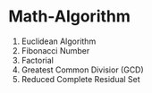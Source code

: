# Math-Algorithm
1. Euclidean Algorithm
2. Fibonacci Number
3. Factorial
4. Greatest Common Divisior (GCD)
6. Reduced Complete Residual Set
